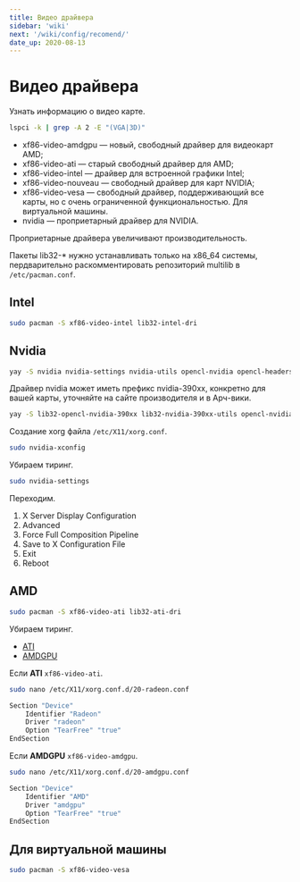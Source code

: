 ```yaml
---
title: Видео драйвера
sidebar: 'wiki'
next: '/wiki/config/recomend/'
date_up: 2020-08-13
---
```


# Видео драйвера

Узнать информацию о видео карте.

```bash
lspci -k | grep -A 2 -E "(VGA|3D)"
```

- xf86-video-amdgpu — новый, свободный драйвер для видеокарт AMD;
- xf86-video-ati — старый свободный драйвер для AMD;
- xf86-video-intel — драйвер для встроенной графики Intel;
- xf86-video-nouveau — свободный драйвер для карт NVIDIA;
- xf86-video-vesa — свободный драйвер, поддерживающий все карты, но с очень ограниченной функциональностью. Для виртуальной машины.
- nvidia — проприетарный драйвер для NVIDIA.

Проприетарные драйвера увеличивают производительность.

Пакеты lib32-* нужно устанавливать только на x86_64 системы, пердварительно раскомментировать репозиторий multilib в `/etc/pacman.conf`.

## Intel

```bash
sudo pacman -S xf86-video-intel lib32-intel-dri
```

## Nvidia

```bash
yay -S nvidia nvidia-settings nvidia-utils opencl-nvidia opencl-headers lib32-nvidia-utils lib32-opencl-nvidia
```

Драйвер nvidia может иметь префикс nvidia-390xx, конкретно для вашей карты, уточняйте на сайте производителя и в Арч-вики.

```bash
yay -S lib32-opencl-nvidia-390xx lib32-nvidia-390xx-utils opencl-nvidia-390xx nvidia-390xx-utils nvidia-390xx-settings nvidia-390xx
```

Создание xorg файла `/etc/X11/xorg.conf`.

```bash
sudo nvidia-xconfig
```

Убираем тиринг.

```bash
sudo nvidia-settings
```

Переходим.

1. X Server Display Configuration
2. Advanced
3. Force Full Composition Pipeline
4. Save to X Configuration File
5. Exit
6. Reboot

## AMD

```bash
sudo pacman -S xf86-video-ati lib32-ati-dri
```

Убираем тиринг.

- [ATI](https://wiki.archlinux.org/index.php/ATI)
- [AMDGPU](https://wiki.archlinux.org/index.php/AMDGPU)

Если **ATI** `xf86-video-ati`.

```bash
sudo nano /etc/X11/xorg.conf.d/20-radeon.conf
```

```bash
Section "Device"
    Identifier "Radeon"
    Driver "radeon"
    Option "TearFree" "true"
EndSection
```

Если **AMDGPU** `xf86-video-amdgpu`.

```bash
sudo nano /etc/X11/xorg.conf.d/20-amdgpu.conf
```

```bash
Section "Device"
    Identifier "AMD"
    Driver "amdgpu"
    Option "TearFree" "true"
EndSection
```

## Для виртуальной машины

```bash
sudo pacman -S xf86-video-vesa
```
